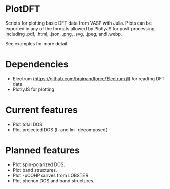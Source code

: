 # PlotDFT
Scripts for plotting basic DFT data from VASP with Julia.
Plots can be exported in any of the formats allowed by PlotlyJS for post-processing, including .pdf, .html, .json, .png, .svg, .jpeg, and .webp.

See examples for more detail.

# Dependencies
* Electrum (https://github.com/brainandforce/Electrum.jl) for reading DFT data
* PlotlyJS for plotting

# Current features
* Plot total DOS
* Plot projected DOS (l- and lm- decomposed)

# Planned features
* Plot spin-polarized DOS.
* Plot band structures.
* Plot -pCOHP curves from LOBSTER.
* Plot phonon DOS and band structures.